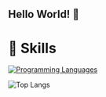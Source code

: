 ## Hello World! 👋

# 🚀 Skills 
[![Programming Languages](https://skillicons.dev/icons?i=java,c,cpp,python,html,css3,github,linux,windows,obsidian)](https://skillicons.dev)

![Top Langs](https://github-readme-stats.vercel.app/api/top-langs/?username=desmonHak&layout=compact)
